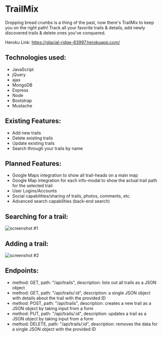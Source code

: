   # TrailMix

  Dropping bread crumbs is a thing of the past, now there's TrailMix to keep you on the right path! Track all your favorite trails & details, add newly discovered trails & delete ones you've conquered.

  Heroku Link:  https://glacial-ridge-83997.herokuapp.com/

  ## Technologies used:
  - JavaScript
  - jQuery
  - ajax
  - MongoDB
  - Express
  - Node
  - Bootstrap
  - Mustache

  ## Existing Features:
  - Add new trails
  - Delete existing trails
  - Update existing trails
  - Search through your trails by name

  ## Planned Features:
  - Google Maps integration to show all trail-heads on a main map
  - Google Map integration for each info-modal to show the actual trail path for
    the selected trail
  - User Logins/Accounts
  - Social capabilities/sharing of trails, photos, comments, etc.
  - Advanced search capabilities (back-end search)

  ## Searching for a trail:
  ![screenshot #1](https://github.com/kabitachatterjee/trail-mix/blob/cleanUpBranch2/public/images/screenshot1.png?raw=true)

  ## Adding a trail:
  ![screenshot #2](https://github.com/kabitachatterjee/trail-mix/blob/cleanUpBranch2/public/images/screenshot2.png?raw=true)


  ## Endpoints:
  - method: GET,
    path: "/api/trails",
    description: lists out all trails as a JSON object
  - method: GET,
    path: "/api/trails/:id",
    description: a single JSON object with details about the trail with the provided ID
  - method: POST,
    path: "/api/trails",
    description: creates a new trail as a JSON object by taking input from a form
  - method: PUT,
    path: "/api/trails/:id",
    description: updates a trail as a JSON object by taking input from a form
  - method: DELETE,
    path: "/api/trails/:id",
    description: removes the data for a single JSON object with the provided ID
